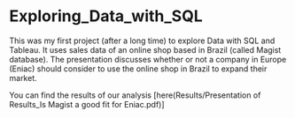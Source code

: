 # Exploring_Data_with_SQL
This was my first project (after a long time) to explore Data with SQL and Tableau. 
It uses sales data of an online shop based in Brazil (called Magist database).
The presentation discusses whether or not a company in Europe (Eniac) should consider to use the online shop in Brazil to expand their market.

You can find the results of our analysis [here(Results/Presentation of Results_Is Magist a good fit for Eniac.pdf)]
